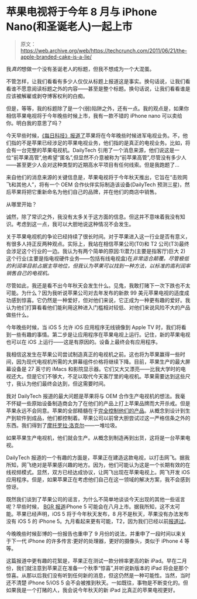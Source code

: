 # 苹果电视将于今年 8 月与 iPhone Nano(和圣诞老人)一起上市

> 原文：<https://web.archive.org/web/https://techcrunch.com/2011/06/21/the-apple-branded-cake-is-a-lie/>

我*真的*想做一个没有圣诞老人的标题，但我不想成为一个大混蛋。

不管怎样，让我们看看有多少人仅仅从标题上报道这是事实。换句话说，让我们看看谁不愿意阅读标题之外的内容——甚至是整个标题。换句话说，让我们看看谁是应该被解雇或剥夺博客权利的白痴。

但是，等等，我的标题除了是一个(弱)陷阱之外，还有一点。我的观点是，如果你相信苹果电视将于今年晚些时候上市，我有一款不错的 iPhone nano 可以卖给你。明白我的意思了吗？

今天早些时候，[《每日科技》报道了](https://web.archive.org/web/20230130105758/http://www.dailytech.com/Source%20Apple%20to%20Enter%20TV%20Display%20Business%20Late%20This%20Year/article21967.htm)苹果将在今年晚些时候进军电视业务。不，他们指的不是苹果已经涉足的苹果电视业务，他们指的是真正的电视业务。比如，将会有一台完整的苹果电视机。DailyTech 引用了一个消息来源，他们说这是一位“前苹果高管”,他希望“匿名”,但显然不介意被称为“前苹果高管”,尽管没有多少人——甚至更少人会对这种类型的近期高水平项目有任何线索。但是我跑题了…

来自他们的消息来源的关键信息是，苹果电视将于今年秋天推出，它旨在“击败网飞和其他人”，将有一个 OEM 合作伙伴实际制造该设备(DailyTech 预测三星)，然后苹果将把它重新命名为他们自己的品牌，并在他们的商店中销售。

从哪里开始？

诚然，除了常识之外，我没有太多关于这方面的信息。但这并不意味着我没有知识。考虑到这一点，我可以大胆地说这种情况不会发生。

关于苹果电视机的争论已经持续了很长时间。对于苹果进入这一行业是否有意义，有很多人持正反两种观点。实际上，我站在相信苹果公司(T0)和 T2 公司(T3)最终会涉足这个行业的一边。我认为有两个简单的原因:1)潜力(主要是指客厅)巨大 2)这个行业(主要是指电视硬件业务——包括有线电视盒)在*非常适合颠覆。尽管极低的利润率目前占据主导地位，但我认为苹果可以找到一种方法，以标准的高利润率销售自己的电视机。*

尽管如此，我还是看不出今年秋天会发生什么。见鬼，我敢打赌下一次下跌也不太可能。为什么？因为我听说苹果公司对去年发布的新款 99 美元苹果电视的适度成功感到惊喜。它仍然是一种爱好，但对他们来说，它正成为一种更有趣的爱好。我认为他们打算看看他们能利用这种进入门槛相对较低、对他们来说风险不大的产品做些什么。

今年晚些时候，当 iOS 5 允许 iOS 应用程序无线镜像到 Apple TV 时，我们将看到一些有趣的事情。第二步是让应用程序在苹果电视上运行。记住，新的苹果电视也可以在 iOS 上运行——这是有原因的。设备上最终会有应用程序。

我相信这发生在苹果公司尝试制造真正的电视机之前。这也将为苹果赢得一些时间，因为现代电视机所需的大屏幕组件价格将继续下降。目前，苹果生产的最大屏幕设备是 27 英寸的 iMacs 和影院显示器。它们又大又漂亮——比我大学时的电视还大。但是它们不够大，不足以取代今天客厅里的电视机。苹果需要达到这些尺寸，我认为他们最终会达到，但这需要时间。

我对 DailyTech 报道的最大问题是苹果将与 OEM 合作生产电视机的想法。我毫不怀疑一些原始设备制造商会为了在他们的产品上打上苹果品牌而大开杀戒。但是苹果永远不会同意。苹果的全部精髓在于[完全控制他们的产品](https://web.archive.org/web/20230130105758/https://techcrunch.com/2011/06/20/say-it-with-me-hardware-and-software/)。从概念到设计到生产到软件到成品，他们都控制着。苹果公司以前曾大胆尝试过这一严格信条之外的东西。我们得到了[摩托罗拉·洛克尔](https://web.archive.org/web/20230130105758/http://en.wikipedia.org/wiki/Motorola_ROKR_E1)——一堆垃圾。

如果苹果生产电视机，他们就会生产。从概念到制造再到出货，这将是一台苹果电视。

DailyTech 报道的一个有趣的方面是，苹果正在建造这款电视，以打击网飞。据我所知，网飞绝对是苹果感兴趣的地方。因为，他们可能认为这是一个长期有效的在线视频模式。显然，双方已经达成协议，让网飞出现在苹果电视上。网飞开发 iOS 应用程序。但是，如果苹果正在考虑他们自己在这一领域的解决方案，我不会感到惊讶。

既然我们谈到了苹果公司的谣言，为什么不简单地谈谈今天出现的其他一些谣言呢？早些时候， [BGR 报道](https://web.archive.org/web/20230130105758/http://www.bgr.com/2011/06/21/apple-iphone-5-to-be-major-update-after-all-announcement-and-availability-in-august/)iPhone 5 可能会在八月上市。据我所知，这不太可能。苹果已经声明，iOS 5 将于今年秋天发布，8 月不是秋天，苹果没有办法发布没有 iOS 5 的 iPhone 5。九月看起来更有可能，T2，因为我们已经以前[报道过](https://web.archive.org/web/20230130105758/https://techcrunch.com/2011/03/26/ios-5-likely-pushed-to-the-fall-after-a-cloud-unveiling-at-wwdc/)。

今晚晚些时候彭博的一份报告也重申了 9 月份的说法，并重申了一段时间以来关于下一代 iPhone 的许多传言:更好的处理器，更好的摄像头，类似于 iPhone 4 等等。

这篇报道中更有趣的花絮是，苹果正在测试一款分辨率更高的新 iPad。早在二月份，我们就注意到苹果正在准备一个秋季“惊喜”,并听说新版本的 iPad 将会是那个惊喜。从那以后我们没有听到任何新的消息，但这仍然是一种可能性。当然，当时还不清楚 iPhone 5/iOS 5 会不会被推到秋天。一如既往，事物是不断变化的。但如果我是一个打赌的人，我会说今年秋天的新 iPad 比真正的苹果电视更好。